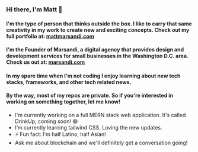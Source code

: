 ### Hi there, I'm Matt 👋

#### I'm the type of person that thinks outside the box. I like to carry that same creativity in my work to create new and exciting concepts. Check out my full portfolio at: [mattmarsandi.com](https://mattmarsandi.com)
#### I'm the Founder of Marsandi, a digital agency that provides design and development services for small businesses in the Washington D.C. area. Check us out at: [marsandi.com](https://marsandi.com)
#### In my spare time when I'm not coding I enjoy learning about new tech stacks, frameworks, and other tech related news.
#### By the way, most of my repos are private. So if you're interested in working on something together, let me know!

- I'm currently working on a full MERN stack web application. It's called DrinkUp, coming soon! 😄 
- I’m currently learning tailwind CSS. Loving the new updates.
- ⚡ Fun fact: I'm half Latino, half Asian!
- Ask me about blockchain and we'll definitely get a conversation going!

